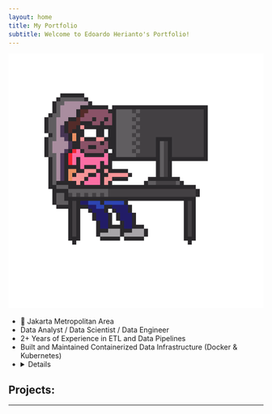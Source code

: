 ```yaml
---
layout: home
title: My Portfolio
subtitle: Welcome to Edoardo Herianto's Portfolio!
---
```


![Crepe](/assets/img/1.gif)
- 📍 Jakarta Metropolitan Area
- Data Analyst / Data Scientist / Data Engineer
- 2+ Years of Experience in ETL and Data Pipelines
- Built and Maintained Containerized Data Infrastructure (Docker & Kubernetes)
- <details markdown="1"> <summarySkills</summary> - python - sql </details>

## Projects:
---
